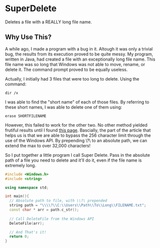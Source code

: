 SuperDelete
===========

Deletes a file with a REALLY long file name.


Why Use This?
-------------

A while ago, I made a program with a bug in it. Altough it was only a trivial bug, 
the results from its execution proved to be quite messy. My program, written in Java,
had created a file with an exceptionally long file name. This file name was so long that
Windows was not able to move, rename, or delete it. The command prompt proved to be equally
useless. 

Actually, I initially had 3 files that were too long to delete. Using the command:
~~~
dir /x
~~~

I was able to find the "short name" of each of those files. By referring to these short names,
I was able to delete one of them using:
~~~
erase SHORTFILENAME
~~~
However, this failed to work for the other two. No other method yielded frutiful results until I found 
[this page](http://www.codinghorror.com/blog/2006/11/filesystem-paths-how-long-is-too-long.html). Bascially,
the part of the article that helps us is that we are able to bypass the 256 character limit through the use
of the Windows API. By prepending \\?\ to an absolute path, we can extend the max to over 32,000 characters!

So I put together a little program I call Super Delete. Pass in the absolute path of a file you need to delete and
it'll do it, even if the file name is extremely long.

~~~c++
#include <Windows.h>
#include <string>

using namespace std;

int main(){
  // Absolute path to file, with \\?\ prepended
  string path = "\\\\?\\C:\\Users\\Path\\To\\Long\\FILENAME.txt";
  const char * arr = path.c_str();
  
  // Call DeleteFile from the Windows API
  DeleteFile(arr);

  // And That's it!
  return 0;
}
~~~

